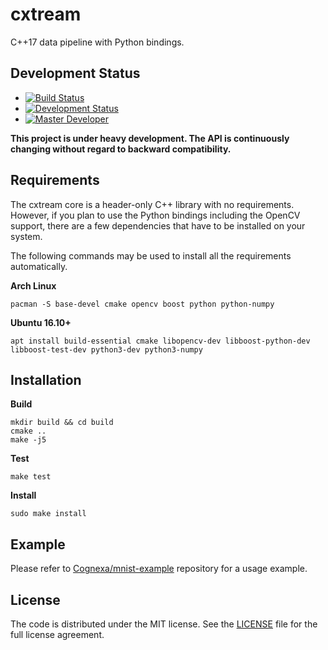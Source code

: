 # cxtream
C++17 data pipeline with Python bindings.

## Development Status

- [![Build Status](https://gitlab.com/Cognexa/cxtream/badges/master/build.svg)](https://gitlab.com/Cognexa/cxtream/builds/)
- [![Development Status](https://img.shields.io/badge/status-CX%20PoC-yellow.svg?style=flat)]()
- [![Master Developer](https://img.shields.io/badge/master-Filip%20Matzner-lightgrey.svg?style=flat)]()

**This project is under heavy development. The API is continuously changing without regard to backward compatibility.**

## Requirements
The cxtream core is a header-only C++ library with no requirements. However,
if you plan to use the Python bindings including the OpenCV support,
there are a few dependencies that have to be installed on your system.

The following commands may be used to install all the requirements automatically.

__Arch Linux__
```
pacman -S base-devel cmake opencv boost python python-numpy
```

__Ubuntu 16.10+__
```
apt install build-essential cmake libopencv-dev libboost-python-dev libboost-test-dev python3-dev python3-numpy
```

## Installation

__Build__

```
mkdir build && cd build
cmake ..
make -j5
```

__Test__
```
make test
```

__Install__
```
sudo make install
```

## Example

Please refer to [Cognexa/mnist-example](https://gitlab.com/Cognexa/mnist-example) repository for a usage example.

## License

The code is distributed under the MIT license. See the [LICENSE](LICENSE.txt) file for the full license agreement.
